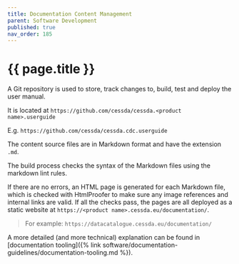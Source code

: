 ```yaml
---
title: Documentation Content Management
parent: Software Development
published: true
nav_order: 185
---
```


# {{ page.title }}

A Git repository is used to store, track changes to, build, test and deploy the user manual.

It is located at `https://github.com/cessda/cessda.<product name>.userguide`

E.g. `https://github.com/cessda/cessda.cdc.userguide`

The content source files are in Markdown format and have the extension `.md`.

The build process checks the syntax of the Markdown files using the markdown lint rules.

If there are no errors, an HTML page is generated for each Markdown file,
which is checked with HtmlProofer to make sure any image references and internal links are valid.
If all the checks pass, the pages are all deployed as a static website at
`https://<product name>.cessda.eu/documentation/`.

> For example: `https://datacatalogue.cessda.eu/documentation/`

A more detailed (and more technical) explanation can be found in
[documentation tooling]({% link software/documentation-guidelines/documentation-tooling.md %}).
